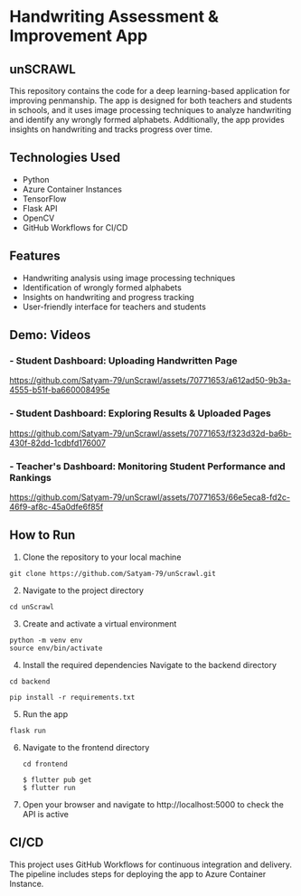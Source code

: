 # Handwriting Assessment & Improvement App

## unSCRAWL

This repository contains the code for a deep learning-based application for improving penmanship. The app is designed for both teachers and students in schools, and it uses image processing techniques to analyze handwriting and identify any wrongly formed alphabets. Additionally, the app provides insights on handwriting and tracks progress over time.

## Technologies Used
- Python
- Azure Container Instances
- TensorFlow
- Flask API
- OpenCV
- GitHub Workflows for CI/CD

## Features
- Handwriting analysis using image processing techniques
- Identification of wrongly formed alphabets
- Insights on handwriting and progress tracking
- User-friendly interface for teachers and students

## Demo: Videos
### - Student Dashboard: Uploading Handwritten Page

https://github.com/Satyam-79/unScrawl/assets/70771653/a612ad50-9b3a-4555-b51f-ba660008495e

### - Student Dashboard: Exploring Results & Uploaded Pages

https://github.com/Satyam-79/unScrawl/assets/70771653/f323d32d-ba6b-430f-82dd-1cdbfd176007

### - Teacher's Dashboard: Monitoring Student Performance and Rankings

https://github.com/Satyam-79/unScrawl/assets/70771653/66e5eca8-fd2c-46f9-af8c-45a0dfe6f85f


## How to Run
1. Clone the repository to your local machine
```
git clone https://github.com/Satyam-79/unScrawl.git
```
2. Navigate to the project directory
```
cd unScrawl
```
3. Create and activate a virtual environment
```
python -m venv env
source env/bin/activate
```
4. Install the required dependencies
Navigate to the backend directory
```
cd backend
```
```
pip install -r requirements.txt
```
5. Run the app
```
flask run
```
6. Navigate to the frontend directory
    ```
    cd frontend
    ```
    ```
    $ flutter pub get
    $ flutter run
    ```
7. Open your browser and navigate to http://localhost:5000 to check the API is active

## CI/CD
This project uses GitHub Workflows for continuous integration and delivery. The pipeline includes steps for deploying the app to Azure Container Instance.
